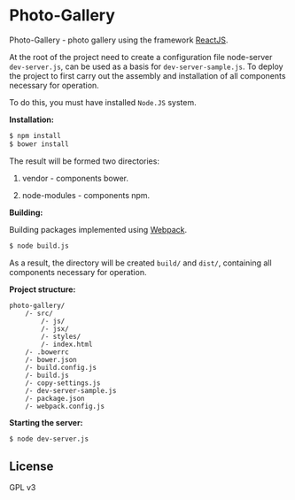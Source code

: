 Photo-Gallery
=============

Photo-Gallery - photo gallery using the framework [ReactJS](dev-server.js).

At the root of the project need to create a configuration file node-server `dev-server.js`, can be used as a basis for `dev-server-sample.js`.
To deploy the project to first carry out the assembly and installation of all components necessary for operation.

To do this, you must have installed `Node.JS` system.

__Installation:__

```sh
$ npm install
$ bower install
```

The result will be formed two directories:

1. vendor - components bower.

2. node-modules - components npm.

__Building:__

Building packages implemented using [Webpack](http://webpack.github.io/).

```sh
$ node build.js
```

As a result, the directory will be created `build/` and `dist/`, containing all components necessary for operation.

__Project structure:__

```
photo-gallery/
    /- src/
        /- js/
        /- jsx/
        /- styles/
        /- index.html
    /- .bowerrc
    /- bower.json
    /- build.config.js
    /- build.js
    /- copy-settings.js
    /- dev-server-sample.js
    /- package.json
    /- webpack.config.js
```

__Starting the server:__

```sh
$ node dev-server.js
```

License
-------

GPL v3